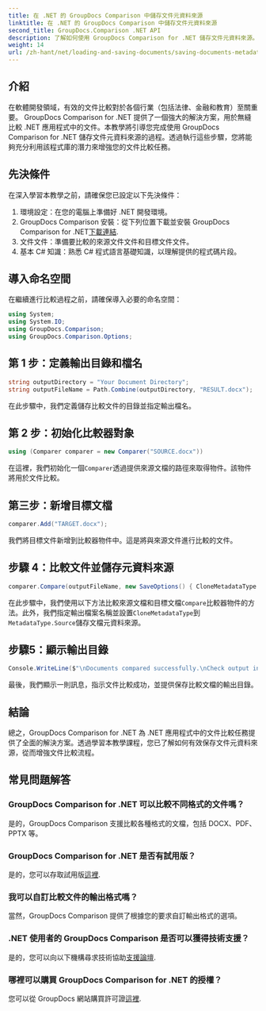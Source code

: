 ```yaml
---
title: 在 .NET 的 GroupDocs Comparison 中儲存文件元資料來源
linktitle: 在 .NET 的 GroupDocs Comparison 中儲存文件元資料來源
second_title: GroupDocs.Comparison .NET API
description: 了解如何使用 GroupDocs Comparison for .NET 儲存文件元資料來源。請按照我們的逐步指南在 .NET 中進行無縫文件比較。
weight: 14
url: /zh-hant/net/loading-and-saving-documents/saving-documents-metadata-source/
---
```

## 介紹
在軟體開發領域，有效的文件比較對於各個行業（包括法律、金融和教育）至關重要。 GroupDocs Comparison for .NET 提供了一個強大的解決方案，用於無縫比較 .NET 應用程式中的文件。本教學將引導您完成使用 GroupDocs Comparison for .NET 儲存文件元資料來源的過程。透過執行這些步驟，您將能夠充分利用該程式庫的潛力來增強您的文件比較任務。
## 先決條件
在深入學習本教學之前，請確保您已設定以下先決條件：
1. 環境設定：在您的電腦上準備好 .NET 開發環境。
2.  GroupDocs Comparison 安裝：從下列位置下載並安裝 GroupDocs Comparison for .NET[下載連結](https://releases.groupdocs.com/comparison/net/).
3. 文件文件：準備要比較的來源文件文件和目標文件文件。
4. 基本 C# 知識：熟悉 C# 程式語言基礎知識，以理解提供的程式碼片段。

## 導入命名空間
在繼續進行比較過程之前，請確保導入必要的命名空間：
```csharp
using System;
using System.IO;
using GroupDocs.Comparison;
using GroupDocs.Comparison.Options;
```

## 第 1 步：定義輸出目錄和檔名
```csharp
string outputDirectory = "Your Document Directory";
string outputFileName = Path.Combine(outputDirectory, "RESULT.docx");
```
在此步驟中，我們定義儲存比較文件的目錄並指定輸出檔名。
## 第 2 步：初始化比較器對象
```csharp
using (Comparer comparer = new Comparer("SOURCE.docx"))
```
在這裡，我們初始化一個`Comparer`透過提供來源文檔的路徑來取得物件。該物件將用於文件比較。
## 第三步：新增目標文檔
```csharp
comparer.Add("TARGET.docx");
```
我們將目標文件新增到比較器物件中。這是將與來源文件進行比較的文件。
## 步驟 4：比較文件並儲存元資料來源
```csharp
comparer.Compare(outputFileName, new SaveOptions() { CloneMetadataType = MetadataType.Source });
```
在此步驟中，我們使用以下方法比較來源文檔和目標文檔`Compare`比較器物件的方法。此外，我們指定輸出檔案名稱並設置`CloneMetadataType`到`MetadataType.Source`儲存文檔元資料來源。
## 步驟5：顯示輸出目錄
```csharp
Console.WriteLine($"\nDocuments compared successfully.\nCheck output in {outputDirectory}.");
```
最後，我們顯示一則訊息，指示文件比較成功，並提供保存比較文檔的輸出目錄。

## 結論
總之，GroupDocs Comparison for .NET 為 .NET 應用程式中的文件比較任務提供了全面的解決方案。透過學習本教學課程，您已了解如何有效保存文件元資料來源，從而增強文件比較流程。
## 常見問題解答
### GroupDocs Comparison for .NET 可以比較不同格式的文件嗎？
是的，GroupDocs Comparison 支援比較各種格式的文檔，包括 DOCX、PDF、PPTX 等。
### GroupDocs Comparison for .NET 是否有試用版？
是的，您可以存取試用版[這裡](https://releases.groupdocs.com/).
### 我可以自訂比較文件的輸出格式嗎？
當然，GroupDocs Comparison 提供了根據您的要求自訂輸出格式的選項。
### .NET 使用者的 GroupDocs Comparison 是否可以獲得技術支援？
是的，您可以向以下機構尋求技術協助[支援論壇](https://forum.groupdocs.com/c/comparison/12).
### 哪裡可以購買 GroupDocs Comparison for .NET 的授權？
您可以從 GroupDocs 網站購買許可證[這裡](https://purchase.groupdocs.com/buy).